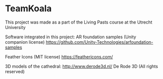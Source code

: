 # TeamKoala
This project was made as a part of the Living Pasts course at the Utrecht University

Software integrated in this project:
AR foundation samples (Unity companion license)
https://github.com/Unity-Technologies/arfoundation-samples

Feather Icons (MIT license)
https://feathericons.com/

3D models of the cathedral:
http://www.derode3d.nl/
De Rode 3D (All rights reserved)
